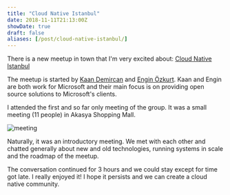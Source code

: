 ```yaml
---
title: "Cloud Native Istanbul"
date: 2018-11-11T21:13:00Z
showDate: true
draft: false
aliases: [/post/cloud-native-istanbul/]
---
```


There is a new meetup in town that I'm very excited about: [Cloud Native
Istanbul](https://www.meetup.com/Cloud-Native-Istanbul/)

The meetup is started by [Kaan Demircan](https://twitter.com/kaandemircan) and
[Engin Özkurt](https://twitter.com/ozkurtengin). Kaan and Engin are both work
for Microsoft and their main focus is on providing open source solutions to
Microsoft's clients.

I attended the first and so far only meeting of the group. It was a small
meeting (11 people) in Akasya Shopping Mall.

![meeting](/images/cloudnativeistanbul.jpeg)

Naturally, it was an introductory meeting. We met with each other and chatted
generally about new and old technologies, running systems in scale and the
roadmap of the meetup.

The conversation continued for 3 hours and we could stay except for time got
late. I really enjoyed it! I hope it persists and we can create a cloud native
community.
